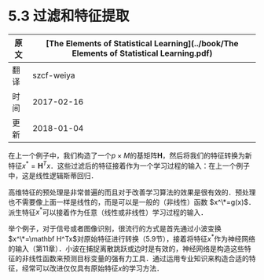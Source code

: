 # 5.3 过滤和特征提取

| 原文   | [The Elements of Statistical Learning](../book/The Elements of Statistical Learning.pdf) |
| ---- | ---------------------------------------- |
| 翻译   | szcf-weiya                               |
| 时间   | 2017-02-16                               |
|更新|2018-01-04|


在上一个例子中，我们构造了一个$p\times M$的基矩阵$\mathbf H$，然后将我们的特征转换为新特征$x^*=\mathbf H^Tx$．这些过滤后的特征接着作为一个学习过程的输入：在上一个例子中，这是线性逻辑斯蒂回归．

高维特征的预处理是非常普遍的而且对于改善学习算法的效果是很有效的．预处理也不需要像上面一样是线性的，而是可以是一般的（非线性）函数 $x^\*=g(x)$．派生特征$x^*$可以接着作为任意（线性或非线性）学习过程的输入．

举个例子，对于信号或者图像识别，很流行的方式是首先通过小波变换$x^\*=\mathbf H^Tx$对原始特征进行转换（5.9节），接着将特征$x^*$作为神经网络的输入（第11章）．小波在捕捉离散跳跃或边时是有效的，神经网络是构造这些特征的非线性函数来预测目标变量的强有力工具．通过运用专业知识来构造合适的特征，经常可以改进仅仅具有原始特征$x$的学习方法．
